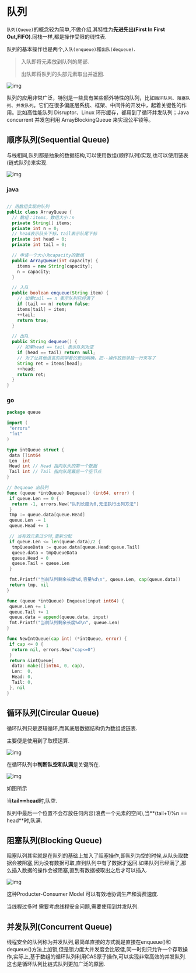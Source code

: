 # 队列

`队列(Queue)`的概念较为简单,不做介绍,其特性为**先进先出(First In First Out,FIFO)**.同栈一样,都是操作受限的线性表.

队列的基本操作也是两个,`入队(enqueue)`和`出队(dequeue)`.

> 入队即将元素放到队列的尾部.
>
> 出队即将队列的头部元素取出并返回.

![img](queue.assets/9eca53f9b557b1213c5d94b94e9dce3e.jpg)

队列的应用非常广泛，特别是一些具有某些额外特性的队列，比如`循环队列`、`阻塞队列`、`并发队列`。它们在很多偏底层系统、框架、中间件的开发中，起着关键性的作用。比如高性能队列 Disruptor、Linux 环形缓存，都用到了循环并发队列；Java concurrent 并发包利用 ArrayBlockingQueue 来实现公平锁等。

## 顺序队列(Sequential Queue)

与栈相同,队列都是抽象的数据结构,可以使用数组(顺序队列)实现,也可以使用链表(链式队列)来实现.

![img](queue.assets/094ba7722eeec46ead58b40c097353c7.jpg)

### java

```java

// 用数组实现的队列
public class ArrayQueue {
  // 数组：items，数组大小：n
  private String[] items;
  private int n = 0;
  // head表示队头下标，tail表示队尾下标
  private int head = 0;
  private int tail = 0;

  // 申请一个大小为capacity的数组
  public ArrayQueue(int capacity) {
    items = new String[capacity];
    n = capacity;
  }

  // 入队
  public boolean enqueue(String item) {
    // 如果tail == n 表示队列已经满了
    if (tail == n) return false;
    items[tail] = item;
    ++tail;
    return true;
  }

  // 出队
  public String dequeue() {
    // 如果head == tail 表示队列为空
    if (head == tail) return null;
    // 为了让其他语言的同学看的更加明确，把--操作放到单独一行来写了
    String ret = items[head];
    ++head;
    return ret;
  }
}
```

### go

```go
package queue

import (
 "errors"
 "fmt"
)

type intQueue struct {
 data []int64
 Len  int
 Head int // Head 指向队头的第一个数据
 Tail int // Tail 指向队尾最后一个空节点
}

// Dequeue 出队列
func (queue *intQueue) Dequeue() (int64, error) {
 if queue.Len == 0 {
  return -1, errors.New("队列长度为0,无法执行出列方法")
 }
 tmp := queue.data[queue.Head]
 queue.Len -= 1
 queue.Head += 1

 // 当有效元素过少时,重新分配
 if queue.Len <= len(queue.data)/2 {
  tmpQueueData := queue.data[queue.Head:queue.Tail]
  queue.data = tmpQueueData
  queue.Head = 0
  queue.Tail = queue.Len
 }

 fmt.Printf("当前队列剩余长度%d,容量%d\n", queue.Len, cap(queue.data))
 return tmp, nil
}

func (queue *intQueue) Enqueue(input int64) {
 queue.Len += 1
 queue.Tail += 1
 queue.data = append(queue.data, input)
 fmt.Printf("当前队列剩余长度%d\n", queue.Len)
}

func NewIntQueue(cap int) (*intQueue, error) {
 if cap <= 0 {
  return nil, errors.New("cap<=0")
 }
 return &intQueue{
  data: make([]int64, 0, cap),
  Len:  0,
  Head: 0,
  Tail: 0,
 }, nil
}
```

## 循环队列(Circular Queue)

循环队列只是逻辑循环,而其底层数据结构仍为数组或链表.

主要便是使用到了取模运算.

![img](queue.assets/58ba37bb4102b87d66dffe7148b0f990.jpg)

在循环队列中**判断队空和队满**是关键所在.

![img](queue.assets/3d81a44f8c42b3ceee55605f9aeedcec.jpg)

如图所示

当**tail==head**时,队空.

队列中最后一个位置不会存放任何内容(浪费一个元素的空间),当**(tail+1)%n == head**时,队满.

## 阻塞队列(Blocking Queue)

阻塞队列其实就是在队列的基础上加入了阻塞操作,即队列为空的时候,从队头取数据会被阻塞,因为没有数据可取,直到队列中有了数据才返回.如果队列已经满了,那么插入数据的操作会被阻塞,直到有数据被取出之后才可以插入.

![img](queue.assets/5ef3326181907dea0964f612890185eb.jpg)

这种Producter-Consumer Model 可以有效地协调生产和消费速度.

当线程过多时 需要考虑线程安全问题,需要使用到并发队列.

## 并发队列(Concurrent Queue)

线程安全的队列称为并发队列,最简单直接的方式就是直接在enqueue()和dequeue()方法上加锁,但是锁力度大并发度会比较低,同一时刻只允许一个存取操作,实际上,基于数组的循环队列利用CAS原子操作,可以实现非常高效的并发队列.这也是循环队列比链式队列更加广泛的原因.
